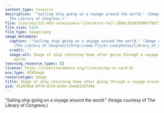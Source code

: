 ```yaml
---
content_type: resource
description: '"Sailing ship going on a voyage around the world." (Image courtesy of
  The Library of Congress.)'
file: /courses/21l-463-renaissance-literature-fall-2008/35a976580f70d734b54ec6e0b319749d_21l-463f08-th.jpg
file_size: 5124
file_type: image/jpeg
image_metadata:
  caption: '"Sailing ship going on a voyage around the world." (Image courtesy of
    [The Library of Congress](http://www.flickr.com/photos/library_of_congress/2163497682/).)'
  credit: ''
  image-alt: Image of ship returning home after going through a voyage around the
    world.
learning_resource_types: []
license: https://creativecommons.org/licenses/by-nc-sa/4.0/
ocw_type: OCWImage
resourcetype: Image
title: Image of ship returning home after going through a voyage around the world
uid: 35a97658-0f70-d734-b54e-c6e0b319749d
---
```

"Sailing ship going on a voyage around the world." (Image courtesy of The Library of Congress.)